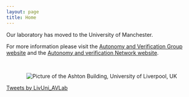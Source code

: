 ```yaml
---
layout: page
title: Home
---
```


<article class="row">

<section class="columns small-12 large-7" >
<div markdown="1">

Our laboratory has moved to the University of Manchester.

For more information please visit the [Autonomy and Verification Group website](https://www.cs.manchester.ac.uk/research/expertise/autonomy-and-verification/) and the [Autonomy and verification Network website](https://autonomy-and-verification.github.io/).

<br/>
<p style="text-align: center;">
<img src="{{site.url}}/images/ashton-home.png" alt="Picture of the Ashton Building, University of Liverpool, UK" title="Picture of the Ashton Building, University of Liverpool, UK"/>
</p>

</div>
</section>
<section class="columns small-12 large-4" >
<a class="twitter-timeline" data-height="800" data-theme="light" data-link-color="#2B7BB9" href="https://twitter.com/LivUni_AVLab?ref_src=twsrc%5Etfw">Tweets by LivUni_AVLab</a> <script async src="https://platform.twitter.com/widgets.js" charset="utf-8"></script>
</section>
</article>
